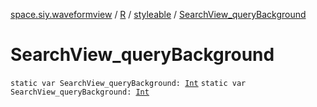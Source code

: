 [space.siy.waveformview](../../index.md) / [R](../index.md) / [styleable](index.md) / [SearchView_queryBackground](./-search-view_query-background.md)

# SearchView_queryBackground

`static var SearchView_queryBackground: `[`Int`](https://kotlinlang.org/api/latest/jvm/stdlib/kotlin/-int/index.html)
`static var SearchView_queryBackground: `[`Int`](https://kotlinlang.org/api/latest/jvm/stdlib/kotlin/-int/index.html)